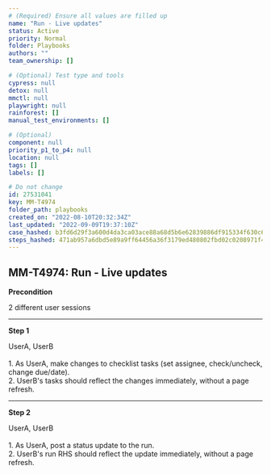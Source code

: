```yaml
---
# (Required) Ensure all values are filled up
name: "Run - Live updates"
status: Active
priority: Normal
folder: Playbooks
authors: ""
team_ownership: []

# (Optional) Test type and tools
cypress: null
detox: null
mmctl: null
playwright: null
rainforest: []
manual_test_environments: []

# (Optional)
component: null
priority_p1_to_p4: null
location: null
tags: []
labels: []

# Do not change
id: 27531041
key: MM-T4974
folder_path: playbooks
created_on: "2022-08-10T20:32:34Z"
last_updated: "2022-09-09T19:37:10Z"
case_hashed: b3fd6d29f3a600d4da3ca03ace88a68d5b6e62839886df915334f630c6498d58178b5b4b3df1c00766648e471f7792d2
steps_hashed: 471ab957a6dbd5e89a9ff64456a36f3179ed480802fbd02c0208971f4991960239a951693ef81871d32545ad7a55c5e6
---
```


## MM-T4974: Run - Live updates

**Precondition**

2 different user sessions

---

**Step 1**

UserA, UserB\
\
1\. As UserA, make changes to checklist tasks (set assignee, check/uncheck, change due/date).\
2\. UserB's tasks should reflect the changes immediately, without a page refresh.

---

**Step 2**

UserA, UserB\
\
1\. As UserA, post a status update to the run.\
2\. UserB's run RHS should reflect the update immediately, without a page refresh.
